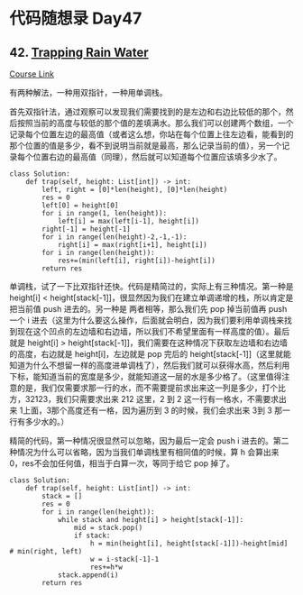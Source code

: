 # 代码随想录 Day47

## 42. [Trapping Rain Water](https://leetcode.com/problems/trapping-rain-water/)

[Course Link](https://programmercarl.com/0042.%E6%8E%A5%E9%9B%A8%E6%B0%B4.html#%E7%AE%97%E6%B3%95%E5%85%AC%E5%BC%80%E8%AF%BE)

有两种解法，一种用双指针，一种用单调栈。

首先双指针法，通过观察可以发现我们需要找到的是左边和右边比较低的那个，然后按照当前的高度与较低的那个值的差填满水。那么我们可以创建两个数组，一个记录每个位置左边的最高值（或者这么想，你站在每个位置上往左边看，能看到的那个位置的值是多少，看不到说明当前就是最高，那么记录当前的值），另一个记录每个位置右边的最高值（同理），然后就可以知道每个位置应该填多少水了。

```
class Solution:
    def trap(self, height: List[int]) -> int:
        left, right = [0]*len(height), [0]*len(height)
        res = 0
        left[0] = height[0]
        for i in range(1, len(height)):
            left[i] = max(left[i-1], height[i])
        right[-1] = height[-1]
        for i in range(len(height)-2,-1,-1):
            right[i] = max(right[i+1], height[i])
        for i in range(len(height)):
            res+=(min(left[i], right[i])-height[i])
        return res
```

单调栈，试了一下比双指针还快。代码是精简过的，实际上有三种情况。第一种是 height[i] < height[stack[-1]]，很显然因为我们在建立单调递增的栈，所以肯定是把当前值 push 进去的。另一种是 两者相等，那么我们先 pop 掉当前值再 push 一个 i 进去（这里为什么要这么操作，后面就会明白，因为我们要利用单调栈来找到现在这个凹点的左边墙和右边墙，所以我们不希望里面有一样高度的值）。最后就是 height[i] > height[stack[-1]]，我们需要在这种情况下获取左边墙和右边墙的高度，右边就是 height[i]，左边就是 pop 完后的 height[stack[-1]]（这里就能知道为什么不想留一样的高度进单调栈了），然后我们就可以获得水高，然后利用下标，能知道当前的宽度是多少，就能知道这一层的水是多少格了。（这里值得注意的是，我们仅需要求那一行的水，而不需要提前求出来这一列是多少，打个比方，32123，我们只需要求出来 212 这里，2 到 2 这一行有一格水，不需要求出来 1上面，3那个高度还有一格，因为遍历到 3 的时候，我们会求出来 3到 3 那一行有多少水的。）

精简的代码，第一种情况很显然可以忽略，因为最后一定会 push i 进去的。第二种情况为什么可以省略，因为当我们单调栈里有相同值的时候，算 h 会算出来 0，res不会加任何值，相当于白算一次，等同于给它 pop 掉了。

```
class Solution:
    def trap(self, height: List[int]) -> int:
        stack = []
        res = 0
        for i in range(len(height)):
            while stack and height[i] > height[stack[-1]]:
                mid = stack.pop()
                if stack: 
                    h = min(height[i], height[stack[-1]])-height[mid] # min(right, left)
                    w = i-stack[-1]-1
                    res+=h*w
            stack.append(i)
        return res
```
